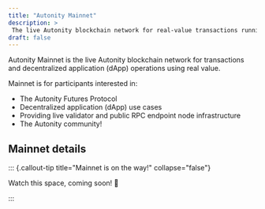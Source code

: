 ```yaml
---
title: "Autonity Mainnet"
description: >
 The live Autonity blockchain network for real-value transactions running the stable version of the Autonity Protocol
draft: false
---
```


Autonity Mainnet is the live Autonity blockchain network for transactions and decentralized application (dApp) operations using real value.

Mainnet is for participants interested in:

- The Autonity Futures Protocol
- Decentralized application (dApp) use cases
- Providing live validator and public RPC endpoint node infrastructure
- The Autonity community!


## Mainnet details

::: {.callout-tip title="Mainnet is on the way!" collapse="false"}

Watch this space, coming soon! 🚀

:::

<!--
|**Field**|**Input**|
|------|----------|
|Network Name|`Autonity (Nile) Mainnet`|
|New RPC URL|Please select one from [Chainlist](https://chainlist.org/?search=autonity)|
|ChainID |`65000000`|
|Symbol|`ATN`|
|Block Explorer URL (optional)|`https://autonityscan.org`|

(The above information can be used to connect an existing client such as [MetaMask](https://metamask.zendesk.com/hc/en-us/articles/360043227612-How-to-add-a-custom-network-RPC))

## Genesis configuration

The network's genesis configuration is:

| Name                               | Mainnet                      |
| ---------------------------------- | ----------------------------- |
| `chainId`                          | `65000000`                    |
| `gasLimit`                         | `30000000` (30M)              |
| `config.autonity.blockPeriod`      | `1` second                    |
| `config.autonity.epochPeriod`      | `1800`(30 min)                |
| `config.autonity.unbondingPeriod`  | `21600`(6 hours)              |
| `config.autonity.maxCommitteeSize` | `27`                          |
| `config.autonity.delegationRate`   | `1000` (10%)                  |
| `config.autonity.treasuryFee`      | `50000000000000000` (5%)      |
| `config.autonity.minBaseFee`       | `10_000_000_000` (10 GWei)    |
| `config.autonity.operator`         | `0x83e5e0eab996Bb894814fa8F0AC96a0D314f06F3` |
| `config.autonity.treasury`         | `0xd735174cf1d0D9150cb57750C45B6e8095160f6A` |
| `config.autonity.validators`       |  See `Validators` in the AGC [`MainnetChainConfig`](https://github.com/autonity/autonity/blob/release/v1.1.0/params/config.go)) for details.  |
| `config.oracle.symbols`            | `['AUD-USD','CAD-USD','EUR-USD','GBP-USD','JPY-USD','SEK-USD']`        |
| `config.oracle.votePeriod`         | `600` (600  blocks)          |


## Bootnodes TO DO

The network bootnode addresses are:

| enode | region |
| :-- | :--      |
| `enode://...` |   |


## Release TO DO

Mainnet is built using:

- Autonity Go Client (AGC) Release: [v1.1.1](https://github.com/autonity/autonity/releases/tag/v1.1.1). The docker image release is: `ghcr.io/autonity/autonity:latest`

- Autonity Oracle Server (AOS) Release: [ ]( ). The docker image release is: `ghcr.io/autonity/autonity-oracle:latest`

## ATN and NTN funding TO DO

- ... for [Auton](/concepts/protocol-assets/auton) ... TO DO
- ... [Newton](/concepts/protocol-assets/newton) ... TO DO

## Public endpoints

Please select one from [Chainlist](https://chainlist.org/?search=autonity). For questions related to rate limits or other usage questions, please speak to the owner of the RPC endpoint directly.

## Block explorer

- BlockScout explorer for searching and viewing ledger data: [https://autonityscan.org](https://autonityscan.org)

-->